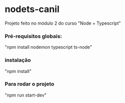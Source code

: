# nodets-canil
Projeto feito no módulo 2 do curso "Node + Typescript"


### Pré-requisitos globais:
"npm install nodemon typescript ts-node"

### instalação
"npm install"

### Para rodar o projeto
"npm run start-dev"